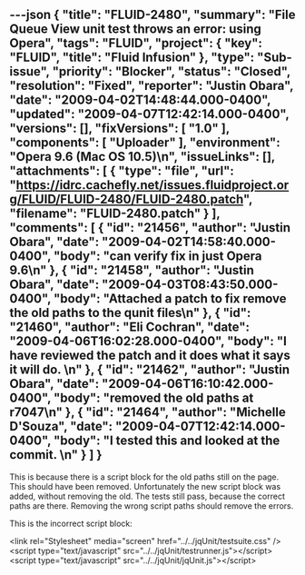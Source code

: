---json
{
  "title": "FLUID-2480",
  "summary": "File Queue View unit test throws an error: using Opera",
  "tags": "FLUID",
  "project": {
    "key": "FLUID",
    "title": "Fluid Infusion"
  },
  "type": "Sub-issue",
  "priority": "Blocker",
  "status": "Closed",
  "resolution": "Fixed",
  "reporter": "Justin Obara",
  "date": "2009-04-02T14:48:44.000-0400",
  "updated": "2009-04-07T12:42:14.000-0400",
  "versions": [],
  "fixVersions": [
    "1.0"
  ],
  "components": [
    "Uploader"
  ],
  "environment": "Opera 9.6 (Mac OS 10.5)\n",
  "issueLinks": [],
  "attachments": [
    {
      "type": "file",
      "url": "https://idrc.cachefly.net/issues.fluidproject.org/FLUID/FLUID-2480/FLUID-2480.patch",
      "filename": "FLUID-2480.patch"
    }
  ],
  "comments": [
    {
      "id": "21456",
      "author": "Justin Obara",
      "date": "2009-04-02T14:58:40.000-0400",
      "body": "can verify fix in just Opera 9.6\n"
    },
    {
      "id": "21458",
      "author": "Justin Obara",
      "date": "2009-04-03T08:43:50.000-0400",
      "body": "Attached a patch to fix remove the old paths to the qunit files\n"
    },
    {
      "id": "21460",
      "author": "Eli Cochran",
      "date": "2009-04-06T16:02:28.000-0400",
      "body": "I have reviewed the patch and it does what it says it will do.&#x20;\n"
    },
    {
      "id": "21462",
      "author": "Justin Obara",
      "date": "2009-04-06T16:10:42.000-0400",
      "body": "removed the old paths at r7047\n"
    },
    {
      "id": "21464",
      "author": "Michelle D'Souza",
      "date": "2009-04-07T12:42:14.000-0400",
      "body": "I tested this and looked at the commit.&#x20;\n"
    }
  ]
}
---
This is because there is a script block for the old paths still on the page. This should have been removed. Unfortunately the new script block was added, without removing the old. The tests still pass, because the correct paths are there. Removing the wrong script paths should remove the errors.

This is the incorrect script block:

\<link rel="Stylesheet" media="screen" href="../../jqUnit/testsuite.css" />\
\<script type="text/javascript" src="../../jqUnit/testrunner.js">\</script>\
\<script type="text/javascript" src="../../jqUnit/jqUnit.js">\</script>

        